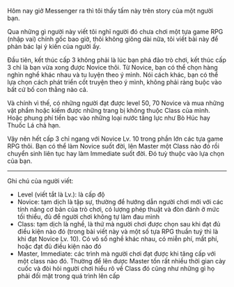Hôm nay giở Messenger ra thì tôi thấy tấm này trên story của một người bạn.

Qua những gì người này viết tôi nghĩ người đó chưa chơi một tựa game RPG (nhập vai) chính gốc bao giờ, thôi không giông dài nữa, tôi viết bài này để phản bác lại ý kiến của người ấy.

Đầu tiên, kết thúc cấp 3 không phải là lúc bạn phá đảo trò chơi, kết thúc cấp 3 chỉ là bạn vừa xong được Novice thôi. Từ Novice, bạn có thể chọn hàng nghìn nghề khác nhau và tu luyện theo ý mình. Nói cách khác, bạn có thể lựa chọn cách phát triển cốt truyện theo ý mình, không phải ràng buộc vào bất cứ bố con thằng nào cả.

Và chính vì thế, có những người đạt được level 50, 70 Novice và mua những vật phẩm hoặc kiếm được những trang bị không thuộc Class của mình. Hoặc phung phí tiền bạc vào những loại nước tăng lực như Bò Húc hay Thuốc Lá chả hạn.

Vậy nên hết cấp 3 chỉ ngang với Novice Lv. 10 trong phần lớn các tựa game RPG thôi. Bạn có thể làm Novice suốt đời, lên Master một Class nào đó rồi chuyển sinh liên tục hay làm Immediate suốt đời. Đó tuỳ thuộc vào lựa chọn của bạn.

__________________
Ghi chú của người viết:
* Level (viết tắt là Lv.): là cấp độ
* Novice: tạm dịch là tập sự, thường để hướng dẫn người chơi mới với các tính năng cơ bản của trò chơi, có lượng phép thuật và đòn đánh ở mức tối thiểu, đủ để người chơi không tự làm đau mình
* Class: tạm dịch là nghề, là thứ mà người chơi được chọn sau khi đạt đủ điều kiện nào đó (trong bài viết này và một số tựa RPG thuần tuý thì là khi đạt Novice Lv. 10). Có vô số nghề khác nhau, có miễn phí, mất phí, hoặc đạt đủ điều kiện nào đó
* Master, Immediate: các trình mà người chơi đạt được khi tăng cấp với một class nào đó. Thường để lên được Master tốn rất nhiều thời gian cày cuốc và đòi hỏi người chơi hiểu rõ về Class đó cũng như những gì họ phải đối mặt trong quá trình lên cấp